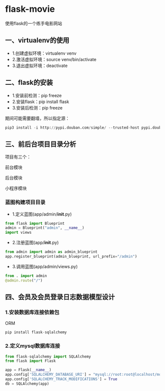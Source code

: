 # flask-movie
使用flask的一个练手电影网站

## 一、virtualenv的使用

- 1.创建虚拟环境：virtualenv venv
- 2.激活虚拟环境：source venv/bin/activate
- 3.退出虚拟环境：deactivate

## 二、flask的安装

- 1.安装前检测：pip freeze
- 2.安装flask：pip install flask
- 3.安装后检测：pip freeze

期间可能需要翻墙，所以指定源：

```python
pip3 install -i http://pypi.douban.com/simple/ --trusted-host pypi.douban.com flask
```

## 三、前后台项目目录分析

项目有三个：

前台模块

后台模块

小程序模块


### 蓝图构建项目目录

- 1.定义蓝图(app/admin/__init__.py)

```python
from flask import Blueprint
admin = Blueprint("admin", __name__)
import views
```

- 2.注册蓝图(app/__init__.py)

```python
from admin import admin as admin_blueprint
app.register_blueprint(admin_blueprint, url_prefix="/admin")
```

- 3.调用蓝图(app/admin/views.py)

```python
from . import admin
@admin.route("/")
```

## 四、会员及会员登录日志数据模型设计

### 1.安装数据库连接依赖包

ORM

```python
pip install flask-sqlalchemy
```

### 2.定义mysql数据库连接

```python
from flask-sqlalchemy import SQLAlchemy
from flask import Flask

app = Flask(__name__)
app.config['SQLALCHEMY_DATABASE_URI'] = "mysql://root:root@localhost/movive"
app.config['SQLALCHEMY_TRACK_MODIFICATIONS'] = True
db = SQLAlchemy(app)
```




























